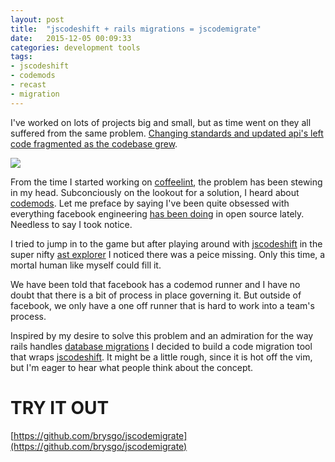 ```yaml
---
layout: post
title:  "jscodeshift + rails migrations = jscodemigrate"
date:   2015-12-05 00:09:33
categories: development tools
tags:
- jscodeshift
- codemods
- recast
- migration
---
```

I've worked on lots of projects big and small, but as time went on they all
suffered from the same problem. [Changing standards and updated api's left
code fragmented as the codebase grew][code-fragmenting].

![](http://www.tlnt.com/media/2012/12/lumberg-office-space_320.jpg)

From the time I started working on [coffeelint][coffeelint], the problem has been stewing in
my head. Subconciously on the lookout for a solution, I heard about [codemods][codemod-talk].
Let me preface by saying I've been quite obsessed with everything facebook
engineering [has been doing][facebook-open-source] in open source lately. Needless to say I took notice.

I tried to jump in to the game but after playing around with
[jscodeshift][jscodeshift] in the super nifty [ast explorer][ast-explorer] I noticed
there was a peice missing. Only this time, a mortal human like myself could fill it.

We have been told that facebook has a codemod runner and I have no doubt
that there is a bit of process in place governing it. But outside of facebook, we
only have a one off runner that is hard to work into a team's process.

Inspired by my desire to solve this problem and an admiration for the way rails
handles [database migrations][rails-migrations] I decided to build a code migration tool that wraps
[jscodeshift][jscodeshift]. It might be a little rough, since it is hot off the vim, but I'm
eager to hear what people think about the concept.

# TRY IT OUT
[https://github.com/brysgo/jscodemigrate](https://github.com/brysgo/jscodemigrate)


[code-fragmenting]:https://xkcd.com/927/
[coffeelint]:https://github.com/clutchski/coffeelint/issues/195
[codemod-talk]:https://youtu.be/d0pOgY8__JM
[facebook-open-source]:http://www.fastcompany.com/3038842/how-facebooks-massive-open-source-push-delivers-better-code-and-better-engineers
[jscodeshift]:https://github.com/facebook/jscodeshift
[ast-explorer]:http://astexplorer.net/
[rails-migrations]:http://blog.lilyjen.com/an-intro-to-rails-migrations/
